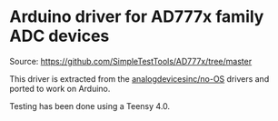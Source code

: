 # Arduino driver for AD777x family ADC devices

Source: https://github.com/SimpleTestTools/AD777x/tree/master

This driver is extracted from the [analogdevicesinc/no-OS](https://github.com/analogdevicesinc/no-OS) drivers and ported to work on Arduino.

Testing has been done using a Teensy 4.0.
